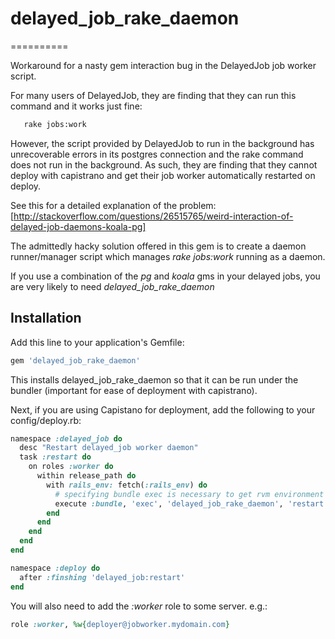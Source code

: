# delayed_job_rake_daemon
==========

Workaround for a nasty gem interaction bug in the DelayedJob job worker script.

For many users of DelayedJob, they are finding that they can run this command and it works just fine:
``` bash
   rake jobs:work
```

However, the script provided by DelayedJob to run in the background has unrecoverable errors in its postgres connection and the rake command does not run in the background.  As such, they are finding that they cannot deploy with capistrano and get their job worker automatically restarted on deploy.

See this for a detailed explanation of the problem:
[http://stackoverflow.com/questions/26515765/weird-interaction-of-delayed-job-daemons-koala-pg]

The admittedly hacky solution offered in this gem is to create a daemon runner/manager script which manages *rake jobs:work* running as a daemon.

If you use a combination of the _pg_ and _koala_ gms in your delayed jobs,  you are very likely to need *delayed_job_rake_daemon*


## Installation

Add this line to your application's Gemfile:

``` ruby
gem 'delayed_job_rake_daemon'
```

This installs delayed_job_rake_daemon so that it can be run under the bundler (important for ease of deployment with capistrano).

Next, if you are using Capistano for deployment, add the following to your config/deploy.rb:

``` ruby
namespace :delayed_job do
  desc "Restart delayed_job worker daemon"
  task :restart do
    on roles :worker do
      within release_path do
        with rails_env: fetch(:rails_env) do
          # specifying bundle exec is necessary to get rvm environment initialzed by capistrano-rvm
          execute :bundle, 'exec', 'delayed_job_rake_daemon', 'restart'
        end
      end
    end
  end
end

namespace :deploy do
  after :finshing 'delayed_job:restart'
end

```
You will also need to add the *:worker* role to some server.  e.g.:
``` ruby
role :worker, %w{deployer@jobworker.mydomain.com}
```


